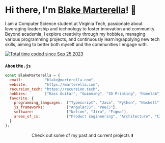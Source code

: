 <h1>Hi there, I'm <a href="https://marterella.com" target="_blank">Blake Marterella</a>! 👋</h1>

I am a Computer Science student at Virginia Tech, passionate about leveraging leadership and technology to foster innovation and community. Beyond academia, I explore creativity through my hobbies, managing various programming projects, and continuously learning/applying new tech skills, aiming to better both myself and the communities I engage with.

<a href="https://wakatime.com/@83c5d088-2d81-4caa-af42-5b39ae84b11b"><img src="https://wakatime.com/badge/user/83c5d088-2d81-4caa-af42-5b39ae84b11b.svg" alt="Total time coded since Sep 25 2023" /></a>

### `AboutMe.js`

```js
const BlakeMarterella = {
  email:          "blake@marterella.com",
  website:        "https://marterella.com",
  recursion_tech: "https://recursion.tech",
  hobbies:        ["Bass Guitar", "Swimming", "3D Printing", "Homelab"],
  favorite: {
    programming_languages:  ["Typescript", "Java", "Python", "Haskell"],
    js_frameworks:          ["AngularJS", "VueJS"],
    software:               ["Notion", "Jira", "Figma"],
    areas_of_cs:            ["Product Engineering", "Architecture", "CI/CD", "Web Dev"]
  }
};
```

<p align="center">Check out some of my past and current projects ⬇️</p>
